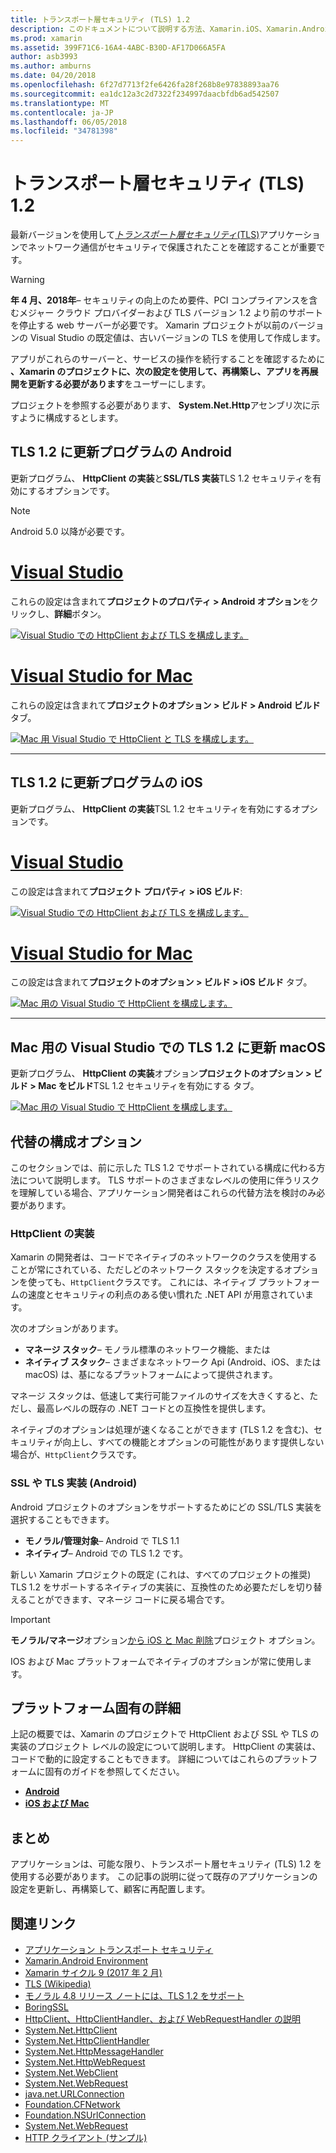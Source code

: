 ```yaml
---
title: トランスポート層セキュリティ (TLS) 1.2
description: このドキュメントについて説明する方法、Xamarin.iOS、Xamarin.Android、および Xamarin.Mac プロジェクトの TLS 1.2 を有効にします。 これを for mac Visual Studio 2017 および Visual Studio の両方で実行する方法を示しています
ms.prod: xamarin
ms.assetid: 399F71C6-16A4-4ABC-B30D-AF17D066A5FA
author: asb3993
ms.author: amburns
ms.date: 04/20/2018
ms.openlocfilehash: 6f27d7713f2fe6426fa28f268b8e97838893aa76
ms.sourcegitcommit: ea1dc12a3c2d7322f234997daacbfdb6ad542507
ms.translationtype: MT
ms.contentlocale: ja-JP
ms.lasthandoff: 06/05/2018
ms.locfileid: "34781398"
---
```

# <a name="transport-layer-security-tls-12"></a>トランスポート層セキュリティ (TLS) 1.2

最新バージョンを使用して[_トランスポート層セキュリティ_(TLS)](https://en.wikipedia.org/wiki/Transport_Layer_Security)アプリケーションでネットワーク通信がセキュリティで保護されたことを確認することが重要です。

> [!WARNING]
> **年 4 月、2018年**– セキュリティの向上のため要件、PCI コンプライアンスを含むメジャー クラウド プロバイダーおよび TLS バージョン 1.2 より前のサポートを停止する web サーバーが必要です。  Xamarin プロジェクトが以前のバージョンの Visual Studio の既定値は、古いバージョンの TLS を使用して作成します。
>
> アプリがこれらのサーバーと、サービスの操作を続行することを確認するために **、Xamarin のプロジェクトに、次の設定を使用して、再構築し、アプリを再展開を更新する必要があります**をユーザーにします。

プロジェクトを参照する必要があります、 **System.Net.Http**アセンブリ次に示すように構成するとします。

## <a name="update-android-to-tls-12"></a>TLS 1.2 に更新プログラムの Android

更新プログラム、 **HttpClient の実装**と**SSL/TLS 実装**TLS 1.2 セキュリティを有効にするオプションです。

> [!NOTE]
> Android 5.0 以降が必要です。

# <a name="visual-studiotabwindows"></a>[Visual Studio](#tab/windows)

これらの設定は含まれて**プロジェクトのプロパティ > Android オプション**をクリックし、**詳細**ボタン。

[![Visual Studio での HttpClient および TLS を構成します。](transport-layer-security-images/android-win-sml.png)](transport-layer-security-images/android-win.png#lightbox)

# <a name="visual-studio-for-mactabmacos"></a>[Visual Studio for Mac](#tab/macos)

これらの設定は含まれて**プロジェクトのオプション > ビルド > Android ビルド** タブ。

[![Mac 用 Visual Studio で HttpClient と TLS を構成します。](transport-layer-security-images/android-mac-sml.png)](transport-layer-security-images/android-mac.png#lightbox)

-----

## <a name="update-ios-to-tls-12"></a>TLS 1.2 に更新プログラムの iOS

更新プログラム、 **HttpClient の実装**TSL 1.2 セキュリティを有効にするオプションです。

# <a name="visual-studiotabwindows"></a>[Visual Studio](#tab/windows)

この設定は含まれて**プロジェクト プロパティ > iOS ビルド**:

[![Visual Studio での HttpClient および TLS を構成します。](transport-layer-security-images/ios-win-sml.png)](transport-layer-security-images/ios-win.png#lightbox)

# <a name="visual-studio-for-mactabmacos"></a>[Visual Studio for Mac](#tab/macos)

この設定は含まれて**プロジェクトのオプション > ビルド > iOS ビルド** タブ。

[![Mac 用の Visual Studio で HttpClient を構成します。](transport-layer-security-images/ios-mac-sml.png)](transport-layer-security-images/ios-mac.png#lightbox)

-----

## <a name="update-macos-to-tls-12-in-visual-studio-for-mac"></a>Mac 用の Visual Studio での TLS 1.2 に更新 macOS

更新プログラム、 **HttpClient の実装**オプション**プロジェクトのオプション > ビルド > Mac をビルド**TSL 1.2 セキュリティを有効にする タブ。

[![Mac 用の Visual Studio で HttpClient を構成します。](transport-layer-security-images/macos-mac-sml.png)](transport-layer-security-images/macos-mac.png#lightbox)

## <a name="alternative-configuration-options"></a>代替の構成オプション

このセクションでは、前に示した TLS 1.2 でサポートされている構成に代わる方法について説明します。
TLS サポートのさまざまなレベルの使用に伴うリスクを理解している場合、アプリケーション開発者はこれらの代替方法を検討のみ必要があります。

### <a name="httpclient-implementation"></a>HttpClient の実装

Xamarin の開発者は、コードでネイティブのネットワークのクラスを使用することが常にされている、ただしどのネットワーク スタックを決定するオプションを使っても、`HttpClient`クラスです。 これには、ネイティブ プラットフォームの速度とセキュリティの利点のある使い慣れた .NET API が用意されています。

次のオプションがあります。

- **マネージ スタック**– モノラル標準のネットワーク機能、または
- **ネイティブ スタック**– さまざまなネットワーク Api (Android、iOS、または macOS) は、基になるプラットフォームによって提供されます。

マネージ スタックは、低速して実行可能ファイルのサイズを大きくすると、ただし、最高レベルの既存の .NET コードとの互換性を提供します。

ネイティブのオプションは処理が速くなることができます (TLS 1.2 を含む)、セキュリティが向上し、すべての機能とオプションの可能性があります提供しない場合が、`HttpClient`クラスです。

### <a name="ssltls-implementation-android"></a>SSL や TLS 実装 (Android)

Android プロジェクトのオプションをサポートするためにどの SSL/TLS 実装を選択することもできます。

- **モノラル/管理対象**– Android で TLS 1.1
- **ネイティブ**– Android での TLS 1.2 です。

新しい Xamarin プロジェクトの既定 (これは、すべてのプロジェクトの推奨) TLS 1.2 をサポートするネイティブの実装に、互換性のため必要ただしを切り替えることができます、マネージ コードに戻る場合です。

> [!IMPORTANT]
> **モノラル/マネージ**オプション[から iOS と Mac 削除](https://developer.xamarin.com/releases/ios/xamarin.ios_10/xamarin.ios_10.8/)プロジェクト オプション。
>
> IOS および Mac プラットフォームでネイティブのオプションが常に使用します。

## <a name="platform-specific-details"></a>プラットフォーム固有の詳細

上記の概要では、Xamarin のプロジェクトで HttpClient および SSL や TLS の実装のプロジェクト レベルの設定について説明します。 HttpClient の実装は、コードで動的に設定することもできます。 詳細についてはこれらのプラットフォームに固有のガイドを参照してください。

- [**Android**](~/android/app-fundamentals/http-stack.md)
- [**iOS および Mac**](~/cross-platform/macios/http-stack.md)


## <a name="summary"></a>まとめ

アプリケーションは、可能な限り、トランスポート層セキュリティ (TLS) 1.2 を使用する必要があります。
この記事の説明に従って既存のアプリケーションの設定を更新し、再構築して、顧客に再配置します。

## <a name="related-links"></a>関連リンク

- [アプリケーション トランスポート セキュリティ](~/ios/app-fundamentals/ats.md)
- [Xamarin.Android Environment](~/android/deploy-test/environment.md)
- [Xamarin サイクル 9 (2017 年 2 月)](https://releases.xamarin.com/stable-release-cycle-9/)
- [TLS (Wikipedia)](https://en.wikipedia.org/wiki/Transport_Layer_Security)
- [モノラル 4.8 リリース ノートには、TLS 1.2 をサポート](http://www.mono-project.com/docs/about-mono/releases/4.8.0/#tls-12-support)
- [BoringSSL](https://boringssl.googlesource.com/boringssl/)
- [HttpClient、HttpClientHandler、および WebRequestHandler の説明](https://blogs.msdn.microsoft.com/henrikn/2012/08/07/httpclient-httpclienthandler-and-webrequesthandler-explained/)
- [System.Net.HttpClient](https://msdn.microsoft.com/library/system.net.http.httpclient(v=vs.118).aspx)
- [System.Net.HttpClientHandler](https://msdn.microsoft.com/library/system.net.http.httpclienthandler(v=vs.118).aspx)
- [System.Net.HttpMessageHandler](https://msdn.microsoft.com/library/system.net.http.httpmessagehandler(v=vs.118).aspx)
- [System.Net.HttpWebRequest](https://msdn.microsoft.com/library/system.net.httpwebrequest(v=vs.110).aspx)
- [System.Net.WebClient](https://msdn.microsoft.com/library/system.net.webclient(v=vs.110).aspx)
- [System.Net.WebRequest](https://msdn.microsoft.com/library/system.net.webrequest(v=vs.110).aspx)
- [java.net.URLConnection](http://developer.android.com/reference/java/net/URLConnection.html)
- [Foundation.CFNetwork](https://developer.xamarin.com/api/type/CoreFoundation.CFNetwork/)
- [Foundation.NSUrlConnection](https://developer.xamarin.com/api/type/Foundation.NSUrlConnection/)
- [System.Net.WebRequest](https://msdn.microsoft.com/library/system.net.webrequest(v=vs.110).aspx)
- [HTTP クライアント (サンプル)](https://developer.xamarin.com/samples/monotouch/HttpClient/)
